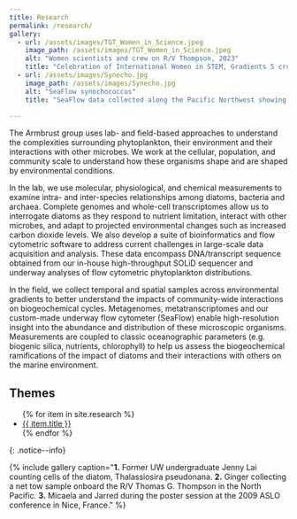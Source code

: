 ```yaml
---
title: Research
permalink: /research/
gallery:
  - url: /assets/images/TGT_Women_in_Science.jpeg
    image_path: /assets/images/TGT_Women_in_Science.jpeg
    alt: "Women scientists and crew on R/V Thompson, 2023"
    title: "Celebration of International Women in STEM, Gradients 5 cruise, 2023"
  - url: /assets/images/Synecho.jpg
    image_path: /assets/images/Synecho.jpg
    alt: "SeaFlow synochococcus"
    title: "SeaFlow data collected along the Pacific Northwest showing Synechococcus distributions in surface waters"
  
---
```

The Armbrust group uses lab- and field-based approaches to understand the complexities surrounding phytoplankton, their environment and their interactions with other microbes. We work at the cellular, population, and community scale to understand how these organisms shape and are shaped by environmental conditions.

In the lab, we use molecular, physiological, and chemical measurements to examine intra- and inter-species relationships among diatoms, bacteria and archaea. Complete genomes and whole-cell transcriptomes allow us to interrogate diatoms as they respond to nutrient limitation, interact with other microbes, and adapt to projected environmental changes such as increased carbon dioxide levels. We also develop a suite of bioinformatics and flow cytometric software to address current challenges in large-scale data acquisition and analysis. These data encompass DNA/transcript sequence obtained from our in-house high-throughput SOLiD sequencer and underway analyses of flow cytometric phytoplankton distributions.

In the field, we collect temporal and spatial samples across environmental gradients to better understand the impacts of community-wide interactions on biogeochemical cycles. Metagenomes, metatranscriptomes and our custom-made underway flow cytometer (SeaFlow) enable high-resolution insight into the abundance and distribution of these microscopic organisms. Measurements are coupled to classic oceanographic parameters (e.g. biogenic silica, nutrients, chlorophyll) to help us assess the biogeochemical ramifications of the impact of diatoms and their interactions with others on the marine environment.

## Themes
<div>
  <ul>
  {% for item in site.research %}
    <li><a href="{{ item.url }}">{{ item.title }}</a></li>
  {% endfor %}
  </ul>
</div>
{: .notice--info}



{% include gallery caption="**1.** Former UW undergraduate Jenny Lai counting cells of the diatom, Thalassiosira pseudonana. **2.** Ginger collecting a net tow sample onboard the R/V Thomas G. Thompson in the North Pacific. **3.** Micaela and Jarred during the poster session at the 2009 ASLO conference in Nice, France." %}
